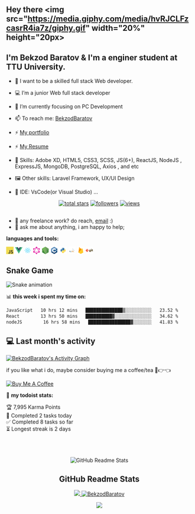 ## Hey there <img src="https://media.giphy.com/media/hvRJCLFzcasrR4ia7z/giphy.gif" width="20%" height="20px>
         
## I'm Bekzod Baratov & I'm a enginer student at TTU University.
- 👦 I want to be a skilled full stack Web developer. 

- 💻 I’m a junior Web full stack developer
- 🔭 I’m currently focusing on PC Development
- 📫 To reach me: [BekzodBaratov](https://BekzodBaratov.github.io) 
- ⚡ [My portfolio](https://github.com/BekzodBaratov)
-  ⚡ [My Resume](https://github.com/BekzodBaratov/resume)
- 🧩 Skills: Adobe XD, HTML5, CSS3, SCSS, JS(6+), ReactJS, NodeJS , ExpressJS, MongoDB, PostgreSQL, Axios , and etc
- 🖼 Other skills: Laravel Framework, UX/UI Design
- 🔧 IDE: VsCode(or Visual Studio) ...

<p align="center">
  <a href="https://github.com/BekzodBaratov?tab=repositories&sort=stargazers">
    <img alt="total stars" title="Total stars on GitHub" src="https://custom-icon-badges.herokuapp.com/badge/dynamic/json?logo=star&color=55960c&labelColor=488207&label=Stars&style=for-the-badge&query=%24.stars&url=https://api.github-star-counter.workers.dev/user/BekzodBaratov"/></a>
  <a href="https://github.com/BekzodBaratov?tab=followers">
    <img alt="followers" title="Follow me on Github" src="https://custom-icon-badges.herokuapp.com/github/followers/BekzodBaratov?color=236ad3&labelColor=1155ba&style=for-the-badge&logo=person-add&label=Followers&logoColor=white"/></a>
  <a href="https://github.com/BekzodBaratov">
    <img alt="views" title="GitHub profile views" src="https://shields-io-visitor-counter.herokuapp.com/badge?page=BekzodBaratov&style=for-the-badge"/></a>
</p>

##

- 💼 any freelance work? do reach, [email](mailto:bekzodbaratov18@gmail.com) :)
- 💬 ask me about anything, i am happy to help;

**languages and tools:**  

<code><img height="20" src="https://raw.githubusercontent.com/github/explore/80688e429a7d4ef2fca1e82350fe8e3517d3494d/topics/javascript/javascript.png"></code>
<code><img height="20" src="https://raw.githubusercontent.com/github/explore/80688e429a7d4ef2fca1e82350fe8e3517d3494d/topics/vue/vue.png"></code>
<code><img height="20" src="https://raw.githubusercontent.com/github/explore/80688e429a7d4ef2fca1e82350fe8e3517d3494d/topics/react/react.png"></code>
<code><img height="20" src="https://raw.githubusercontent.com/github/explore/5c058a388828bb5fde0bcafd4bc867b5bb3f26f3/topics/graphql/graphql.png"></code>
<code><img height="20" src="https://raw.githubusercontent.com/github/explore/80688e429a7d4ef2fca1e82350fe8e3517d3494d/topics/nodejs/nodejs.png"></code>
<code><img height="20" src="https://raw.githubusercontent.com/github/explore/80688e429a7d4ef2fca1e82350fe8e3517d3494d/topics/cpp/cpp.png"></code>
<code><img height="20" src="https://raw.githubusercontent.com/github/explore/80688e429a7d4ef2fca1e82350fe8e3517d3494d/topics/python/python.png"></code>
<code><img height="20" src="https://raw.githubusercontent.com/github/explore/80688e429a7d4ef2fca1e82350fe8e3517d3494d/topics/mysql/mysql.png"></code>
<code><img height="20" src="https://raw.githubusercontent.com/github/explore/80688e429a7d4ef2fca1e82350fe8e3517d3494d/topics/firebase/firebase.png"></code>
<code><img height="20" src="https://raw.githubusercontent.com/github/explore/80688e429a7d4ef2fca1e82350fe8e3517d3494d/topics/git/git.png"></code>

## Snake Game

![Snake animation](https://github.com/mirsaid-mirzohidov/mirsaid-mirzohidov/blob/output/github-contribution-grid-snake.svg)


📊 **this week i spent my time on:**
<!--START_SECTION:waka-->
```text
JavaScript   10 hrs 12 mins   ██████████████▒░░░░░░░░░░   23.52 % 
React        13 hrs 50 mins   ██████████▓░░░░░░░░░░░░░░   34.62 % 
nodeJS        16 hrs 58 mins   ████████████████▓░░░░░░░   41.83 % 
```
<!--END_SECTION:waka-->

##

## 💻 Last month's activity
<!-- https://github.com/clevercoderr/github-readme-activity-graph -->
<a href=""><img alt="BekzodBaratov's Activity Graph" src="https://activity-graph.herokuapp.com/graph?username=BekzodBaratov&bg_color=1F222E&color=F8D866&line=F85D7F&point=FFFFFF&hide_border=true" /></a>

if you like what i do, maybe consider buying me a coffee/tea 🥺👉👈

<a href="https://www.buymeacoffee.com/BekzodBaratov" target="_blank"><img src="https://cdn.buymeacoffee.com/buttons/v2/default-red.png" alt="Buy Me A Coffee" width="150" ></a>

🚧 **my todoist stats:**
<!-- TODO-IST:START -->
🏆  7,995 Karma Points           
🌸  Completed 2 tasks today           
✅  Completed 8 tasks so far           
⏳  Longest streak is 2 days
<!-- TODO-IST:END -->

<br />

##

<p align="center">
 <img width="100px" src="https://res.cloudinary.com/anuraghazra/image/upload/v1594908242/logo_ccswme.svg" align="center" alt="GitHub Readme Stats" />
 <h2 align="center">GitHub Readme Stats</h2>

<p align="center">
   <a href="https://github.com/BekzodBaratov">
    <img height="160em" src="https://github-readme-stats-eight-theta.vercel.app/api?username=BekzodBaratov&show_icons=true&theme=tokyonight&count_private=true"/>
    <img height="160em" src="https://github-readme-stats.vercel.app/api/top-langs/?username=BekzodBaratov&show_icons=true&theme=tokyonight&layout=compact" alt="BekzodBaratov" />
  </a>
</p>

<p align="center">
  <img height="70em" src="http://cdn.onlinewebfonts.com/svg/img_529337.png"
</p>

